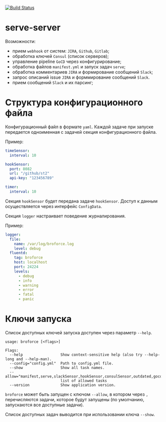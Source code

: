 [![Build Status](https://travis-ci.org/servehub/serve-server.svg?branch=master)](https://travis-ci.org/servehub/serve-server)

# serve-server

Возможности:
 - прием `webhook` от систем: `JIRA`, `Github`, `Gitlab`;
 - обработка ключей `Consul` (список серверов);
 - управление pipeline `GoCD` через конфигурирование;
 - обработка файлов `manifest.yml` и запуск задач `serve`;
 - обработка комментариев `JIRA` и формирование сообщений `Slack`;
 - запрос описаний issue `JIRA` и форммирование сообщений `Slack`.
 - прием сообщений `Slack` и их парсинг;

# Структура конфигурационного файла

Конфигурационный файл в формате `yaml`. Каждой задаче при запуске передается 
одноименная с задачей секция конфигурационного файла.

Пример: 
``` yaml
timeSensor:
  interval: 10

hookSensor:
  port: 8082
  url: "/github/st2"
  api-key: "123456789"

timer:
  interval: 10

```

Секция `hookSensor` будет передана задаче `hookSensor`. 
Доступ к данным осуществляется через интерфейс `ConfigData`.

Секция `logger` настраивает поведение журналирования.

Пример: 
```yaml
logger:
  file:
    name: /var/log/broforce.log
    level: debug
  fluentd:
    tag: broforce
    host: localhost
    port: 24224
    levels:
      - debug
      - info
      - warning
      - error
      - fatal
      - panic
```

# Ключи запуска

Список доступных ключей запуска доступен через параметр `--help`.

```
usage: broforce [<flags>]

Flags:
  --help                 Show context-sensitive help (also try --help-long and --help-man).
  --config="config.yml"  Path to config.yml file.
  --show                 Show all task names.
  --allow="manifest,serve,slackSensor,hookSensor,consulSensor,outdated,gocdSheduler,jiraResolver,jiraCommenter"  
                         list of allowed tasks
  --version              Show application version.
```

`broforce` может быть запущен с ключом `--allow`, в котором через `,` перечисляются задачи, 
которое будут запущены (по умолчанию, запускаются все доступные задачи). 

Список доступных задач выводится при использовании ключа `--show`.
